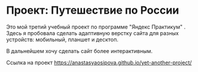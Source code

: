 # Проект: Путешествие по России

Это мой третий учебный проект по программе "Яндекс Практикум" . Здесь я пробовала сделать адаптивную верстку сайта для разных устройств: мобильный, планшет и десктоп. 

В дальнейшем хочу сделать сайт более интерактивным.

Ссылка на проект https://anastasyaosipova.github.io/yet-another-project/

